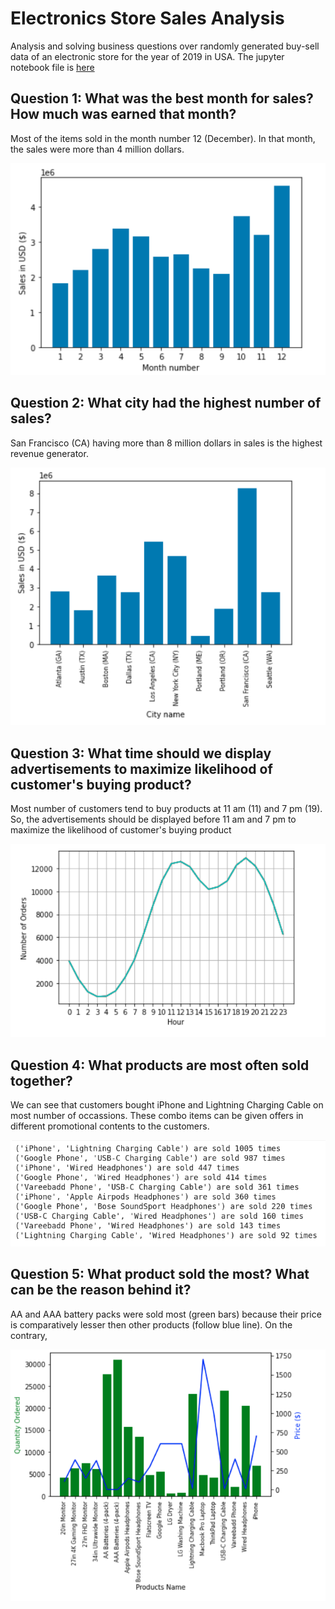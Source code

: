 # Electronics Store Sales Analysis

Analysis and solving business questions over randomly generated buy-sell data of an electronic store for the year of 2019  in USA. The jupyter notebook file is [here](./analysis.ipynb)  

## Question 1: What was the best month for sales? How much was earned that month?

Most of the items sold in the month number 12 (December). In that month, the sales were more than 4 million dollars. 

![](Images/q_1.png)

## Question 2: What city had the highest number of sales?

San Francisco (CA) having more than 8 million dollars in sales is the highest revenue generator. 

![](Images/q_2.png)

## Question 3: What time should we display advertisements to maximize likelihood of customer's buying product?

Most number of customers tend to buy products at 11 am (11) and 7 pm (19). So, the advertisements should be displayed before 11 am and 7 pm to maximize the likelihood of customer's buying product

![](Images/q_3.png)

## Question 4: What products are most often sold together?

We can see that customers bought iPhone and Lightning Charging Cable on most number of occassions. These combo items can be given offers in different promotional contents to the customers.

![](Images/q_4.png)

## Question 5: What product sold the most? What can be the reason behind it?

AA and AAA battery packs were sold most (green bars) because their price is comparatively lesser then other products (follow blue line). On the contrary, 

![](Images/q_5.png)